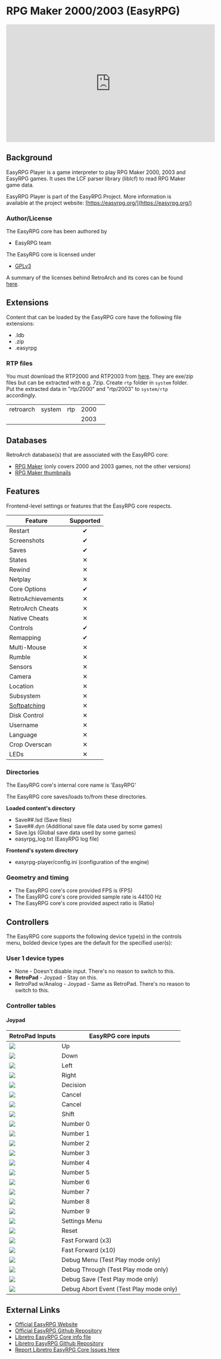 # RPG Maker 2000/2003 (EasyRPG)

<iframe width="560" height="315" src="https://www.youtube-nocookie.com/embed/PujdH2H_nm0" frameborder="0" allow="accelerometer; autoplay; clipboard-write; encrypted-media; gyroscope; picture-in-picture" allowfullscreen></iframe>

## Background

EasyRPG Player is a game interpreter to play RPG Maker 2000, 2003 and EasyRPG games. It uses the LCF parser library (liblcf) to read RPG Maker game data.

EasyRPG Player is part of the EasyRPG Project. More information is available at the project website: [https://easyrpg.org/](https://easyrpg.org/)

### Author/License

The EasyRPG core has been authored by

- EasyRPG team

The EasyRPG core is licensed under

- [GPLv3](https://github.com/libretro/easyrpg-libretro/blob/master/COPYING)

A summary of the licenses behind RetroArch and its cores can be found [here](../development/licenses.md).

## Extensions

Content that can be loaded by the EasyRPG core have the following file extensions:

- .ldb
- .zip
- .easyrpg

### RTP files

You must download the RTP2000 and RTP2003 from [here](https://www.rpgmakerweb.com/run-time-package). They are exe/zip files but can be extracted with e.g. 7zip. Create `rtp` folder in `system` folder. Put the extracted data in "rtp/2000" and "rtp/2003" to `system/rtp` accordingly.

|   |   |   |   |   |
|---|---|---|---|---|
| retroarch  |  system |  rtp | 2000   |   |
|   |   |   | 2003  |   |

## Databases

RetroArch database(s) that are associated with the EasyRPG core:

- [RPG Maker](https://github.com/libretro/libretro-database/blob/master/rdb/RPG%20Maker.rdb) (only covers 2000 and 2003 games, not the other versions)
- [RPG Maker thumbnails](https://github.com/libretro-thumbnails/RPG_Maker)

## Features

Frontend-level settings or features that the EasyRPG core respects.

| Feature           | Supported |
|-------------------|:---------:|
| Restart           | ✔         |
| Screenshots       | ✔         |
| Saves             | ✔         |
| States            | ✕         |
| Rewind            | ✕         |
| Netplay           | ✕         |
| Core Options      | ✔         |
| RetroAchievements | ✕         |
| RetroArch Cheats  | ✕         |
| Native Cheats     | ✕         |
| Controls          | ✔         |
| Remapping         | ✔         |
| Multi-Mouse       | ✕         |
| Rumble            | ✕         |
| Sensors           | ✕         |
| Camera            | ✕         |
| Location          | ✕         |
| Subsystem         | ✕         |
| [Softpatching](../guides/softpatching.md) | ✕         |
| Disk Control      | ✕         |
| Username          | ✕         |
| Language          | ✕         |
| Crop Overscan     | ✕         |
| LEDs              | ✕         |

### Directories

The EasyRPG core's internal core name is 'EasyRPG'

The EasyRPG core saves/loads to/from these directories.

**Loaded content's directory**

- Save##.lsd (Save files)
- Save##.dyn (Additional save file data used by some games)
- Save.lgs (Global save data used by some games)
- easyrpg_log.txt (EasyRPG log file)

**Frontend's system directory**

- easyrpg-player/config.ini (configuration of the engine)

### Geometry and timing

- The EasyRPG core's core provided FPS is (FPS)
- The EasyRPG core's core provided sample rate is 44100 Hz
- The EasyRPG core's core provided aspect ratio is (Ratio)

## Controllers

The EasyRPG core supports the following device type(s) in the controls menu, bolded device types are the default for the specified user(s):

### User 1 device types

- None - Doesn't disable input. There's no reason to switch to this.
- **RetroPad** - Joypad - Stay on this.
- RetroPad w/Analog - Joypad - Same as RetroPad. There's no reason to switch to this.

### Controller tables

#### Joypad

| RetroPad Inputs                                | EasyRPG core inputs       |
|------------------------------------------------|---------------------------|
| ![](../image/retropad/retro_dpad_up.png)       | Up                        |
| ![](../image/retropad/retro_dpad_down.png)     | Down                      |
| ![](../image/retropad/retro_dpad_left.png)     | Left                      |
| ![](../image/retropad/retro_dpad_right.png)    | Right                     |
| ![](../image/retropad/retro_a.png)             | Decision                  |
| ![](../image/retropad/retro_b.png)             | Cancel                    |
| ![](../image/retropad/retro_x.png)             | Cancel                    |
| ![](../image/retropad/retro_y.png)             | Shift                     |
| ![](../image/retropad/retro_l3.png)            | Number 0                  |
| ![](../image/retropad/retro_right_stick.png)   | Number 1                  |
| ![](../image/retropad/retro_right_stick.png)   | Number 2                  |
| ![](../image/retropad/retro_right_stick.png)   | Number 3                  |
| ![](../image/retropad/retro_right_stick.png)   | Number 4                  |
| ![](../image/retropad/retro_r3.png)            | Number 5                  |
| ![](../image/retropad/retro_right_stick.png)   | Number 6                  |
| ![](../image/retropad/retro_right_stick.png)   | Number 7                  |
| ![](../image/retropad/retro_right_stick.png)   | Number 8                  |
| ![](../image/retropad/retro_right_stick.png)   | Number 9                  |
| ![](../image/retropad/retro_start.png)         | Settings Menu             |
| ![](../image/retropad/retro_select.png)        | Reset                     |
| ![](../image/retropad/retro_r2.png)            | Fast Forward (x3)         |
| ![](../image/retropad/retro_r2.png)            | Fast Forward (x10)        |
| ![](../image/retropad/retro_l2.png)            | Debug Menu (Test Play mode only)        |
| ![](../image/retropad/retro_l2.png)            | Debug Through (Test Play mode only)     |
| ![](../image/retropad/retro_r1.png)            | Debug Save (Test Play mode only)        |
| ![](../image/retropad/retro_l1.png)            | Debug Abort Event (Test Play mode only) |



## External Links

- [Official EasyRPG Website](https://easyrpg.org/)
- [Official EasyRPG Github Repository](https://github.com/EasyRPG/Player)
- [Libretro EasyRPG Core info file](https://github.com/libretro/libretro-super/blob/master/dist/info/easyrpg_libretro.info)
- [Libretro EasyRPG Github Repository](https://github.com/libretro/easyrpg-libretro)
- [Report Libretro EasyRPG Core Issues Here](https://github.com/libretro/easyrpg-libretro/issues)
